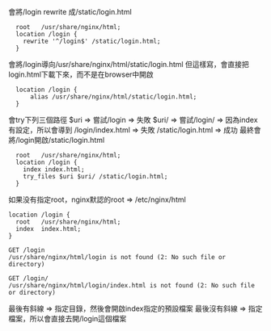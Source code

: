 會將/login rewrite 成/static/login.html
```
  root   /usr/share/nginx/html;
  location /login {
    rewrite '^/login$' /static/login.html;
  }
```

會將/login導向/usr/share/nginx/html/static/login.html
但這樣寫，會直接把login.html下載下來，而不是在browser中開啟
```
  location /login {
      alias /usr/share/nginx/html/static/login.html;
  }
```

會try下列三個路徑
$uri => 嘗試/login => 失敗
$uri/ => 嘗試/login/ => 因為index有設定，所以會導到 /login/index.html => 失敗
/static/login.html => 成功
最終會將/login開啟/static/login.html
```
  root   /usr/share/nginx/html;
  location /login {
    index index.html;
    try_files $uri $uri/ /static/login.html;
  }
```

如果没有指定root，nginx默認的root => /etc/nginx/html

```
location /login {
  root   /usr/share/nginx/html;
  index  index.html;
}

GET /login
/usr/share/nginx/html/login is not found (2: No such file or directory)

GET /login/
/usr/share/nginx/html/login/index.html is not found (2: No such file or directory)
```

最後有斜線 => 指定目錄，然後會開啟index指定的預設檔案
最後沒有斜線 => 指定檔案，所以會直接去開/login這個檔案